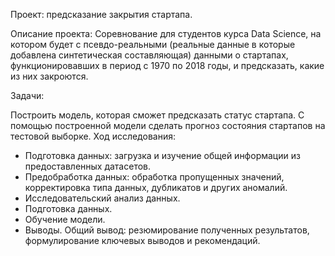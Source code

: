 Проект: предсказание закрытия стартапа.

Описание проекта: Соревнование для студентов курса Data Science, на котором будет с псевдо-реальными (реальные данные в которые добавлена синтетическая составляющая) данными о стартапах, функционировавших в период с 1970 по 2018 годы, и предсказать, какие из них закроются.

Задачи:

Построить модель, которая сможет предсказать статус стартапа.
С помощью построенной модели сделать прогноз состояния стартапов на тестовой выборке.
Ход исследования:

* Подготовка данных: загрузка и изучение общей информации из предоставленных датасетов.    
* Предобработка данных: обработка пропущенных значений, корректировка типа данных, дубликатов и других аномалий.
* Исследовательский анализ данных.
* Подготовка данных.
* Обучение модели.
* Выводы.
Общий вывод: резюмирование полученных результатов, формулирование ключевых выводов и рекомендаций.

